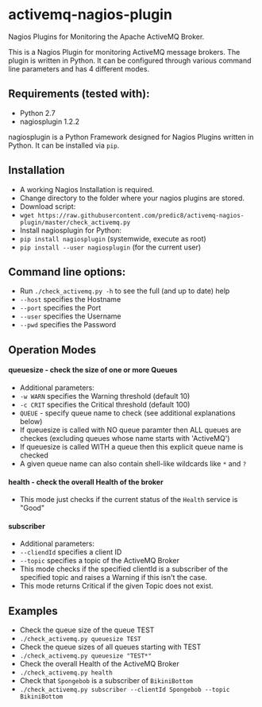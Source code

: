 # activemq-nagios-plugin
Nagios Plugins for Monitoring the Apache ActiveMQ Broker.

This is a Nagios Plugin for monitoring ActiveMQ message brokers. The plugin is written in Python.
It can be configured through various command line parameters and has 4 different modes.

## Requirements (tested with):
- Python 2.7
- nagiosplugin 1.2.2

nagiosplugin is a Python Framework designed for Nagios Plugins written in Python.
It can be installed via ```pip```.

## Installation

- A working Nagios Installation is required.
- Change directory to the folder where your nagios plugins are stored.
- Download script:
 - ```wget https://raw.githubusercontent.com/predic8/activemq-nagios-plugin/master/check_activemq.py```
- Install nagiosplugin for Python:
 - ```pip install nagiosplugin``` (systemwide, execute as root)
 - ```pip install --user nagiosplugin``` (for the current user)

## Command line options:
- Run ```./check_activemq.py -h``` to see the full (and up to date) help
- ```--host``` specifies the Hostname
- ```--port``` specifies the Port
- ```--user``` specifies the Username
- ```--pwd``` specifies the Password

## Operation Modes

#### queuesize - check the size of one or more Queues
- Additional parameters:
 - ```-w WARN``` specifies the Warning threshold (default 10)
 - ```-c CRIT``` specifies the Critical threshold (default 100)
 - ```QUEUE``` - specify queue name to check (see additional explanations below)
- If queuesize is called with NO queue paramter then ALL queues are checkes (excluding queues whose name starts with 'ActiveMQ')
- If queuesize is called WITH a queue then this explicit queue name is checked
 - A given queue name can also contain shell-like wildcards like ```*``` and ```?```

#### health - check the overall Health of the broker
 - This mode just checks if the current status of the ```Health``` service is "Good"

#### subscriber
- Additional parameters:
 - ```--cliendId``` specifies a client ID
 - ```--topic``` specifies a topic of the ActiveMQ Broker
 - This mode checks if the specified clientId is a subscriber of the specified topic and raises a Warning if this isn't the case.
 - This mode returns Critical if the given Topic does not exist.

## Examples
- Check the queue size of the queue TEST
 - ```./check_activemq.py queuesize TEST```
- Check the queue sizes of all queues starting with TEST
 - ```./check_activemq.py queuesize "TEST*"```
- Check the overall Health of the ActiveMQ Broker
 - ```./check_activemq.py health```
- Check that ```Spongebob``` is a subscriber of ```BikiniBottom```
 - ```./check_activemq.py subscriber --clientId Spongebob --topic BikiniBottom```
